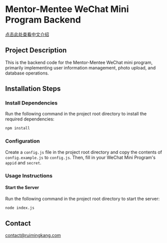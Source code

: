 # Mentor-Mentee WeChat Mini Program Backend

[点击此处查看中文介绍](#项目简介)

## Project Description

This is the backend code for the Mentor-Mentee WeChat mini program, primarily implementing user information management, photo upload, and database operations.

## Installation Steps

### Install Dependencies

Run the following command in the project root directory to install the required dependencies:

```bash
npm install
```

### Configuration

Create a `config.js` file in the project root directory and copy the contents of `config.example.js` to `config.js`. Then, fill in your WeChat Mini Program's `appid` and `secret`.

### Usage Instructions

#### Start the Server

Run the following command in the project root directory to start the server:

```bash
node index.js
```

## Contact
contact@ruimingkang.com



